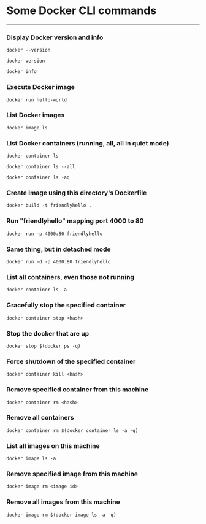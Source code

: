 # Some Docker CLI commands
---

### Display Docker version and info
`docker --version`

`docker version`

`docker info`

### Execute Docker image
`docker run hello-world`

### List Docker images
`docker image ls`

### List Docker containers (running, all, all in quiet mode)
`docker container ls`

`docker container ls --all`

`docker container ls -aq`

### Create image using this directory's Dockerfile
`docker build -t friendlyhello .`

### Run "friendlyhello" mapping port 4000 to 80
`docker run -p 4000:80 friendlyhello`

### Same thing, but in detached mode
`docker run -d -p 4000:80 friendlyhello`

### List all containers, even those not running
`docker container ls -a`

### Gracefully stop the specified container
`docker container stop <hash>`

### Stop the docker that are up
`docker stop $(docker ps -q)`

### Force shutdown of the specified container
`docker container kill <hash>`

### Remove specified container from this machine
`docker container rm <hash>`

### Remove all containers
`docker container rm $(docker container ls -a -q)`

### List all images on this machine
`docker image ls -a`

### Remove specified image from this machine
`docker image rm <image id>`

### Remove all images from this machine
`docker image rm $(docker image ls -a -q)`